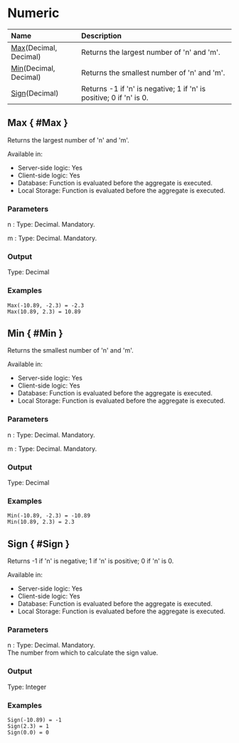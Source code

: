 # Numeric

| Name | Description |
| :--- | :--- |
| [Max](builtinfunction.numeric.md#Max)\(​Decimal, Decimal\) | Returns the largest number of 'n' and 'm'. |
| [Min](builtinfunction.numeric.md#Min)\(​Decimal, Decimal\) | Returns the smallest number of 'n' and 'm'. |
| [Sign](builtinfunction.numeric.md#Sign)\(​Decimal\) | Returns -1 if 'n' is negative; 1 if 'n' is positive; 0 if 'n' is 0. |

## Max { \#Max }

Returns the largest number of 'n' and 'm'.

Available in:

* Server-side logic: Yes
* Client-side logic: Yes
* Database: Function is evaluated before the aggregate is executed.
* Local Storage: Function is evaluated before the aggregate is executed.

### Parameters

n : Type: Decimal. Mandatory.

m : Type: Decimal. Mandatory.

### Output

Type: Decimal

### Examples

```text
Max(-10.89, -2.3) = -2.3
Max(10.89, 2.3) = 10.89
```

## Min { \#Min }

Returns the smallest number of 'n' and 'm'.

Available in:

* Server-side logic: Yes
* Client-side logic: Yes
* Database: Function is evaluated before the aggregate is executed.
* Local Storage: Function is evaluated before the aggregate is executed.

### Parameters

n : Type: Decimal. Mandatory.

m : Type: Decimal. Mandatory.

### Output

Type: Decimal

### Examples

```text
Min(-10.89, -2.3) = -10.89
Min(10.89, 2.3) = 2.3
```

## Sign { \#Sign }

Returns -1 if 'n' is negative; 1 if 'n' is positive; 0 if 'n' is 0.

Available in:

* Server-side logic: Yes
* Client-side logic: Yes
* Database: Function is evaluated before the aggregate is executed.
* Local Storage: Function is evaluated before the aggregate is executed.

### Parameters

n : Type: Decimal. Mandatory.  
The number from which to calculate the sign value.

### Output

Type: Integer

### Examples

```text
Sign(-10.89) = -1
Sign(2.3) = 1
Sign(0.0) = 0
```

